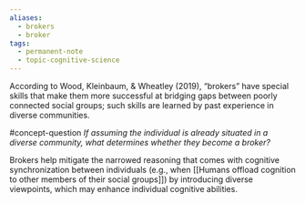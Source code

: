 ```yaml
---
aliases:
  - brokers
  - broker
tags:
  - permanent-note
  - topic-cognitive-science
---
```

According to Wood, Kleinbaum, & Wheatley (2019), “brokers” have special skills that make them more successful at bridging gaps between poorly connected social groups; such skills are learned by past experience in diverse communities.

#concept-question *If assuming the individual is already situated in a diverse community, what determines whether they become a broker?*

Brokers help mitigate the narrowed reasoning that comes with cognitive synchronization between individuals (e.g., when [[Humans offload cognition to other members of their social groups]]) by introducing diverse viewpoints, which may enhance individual cognitive abilities.